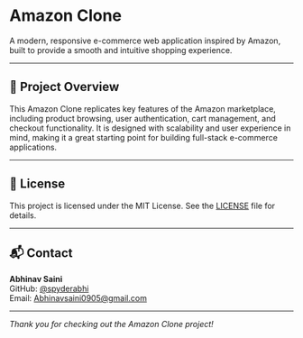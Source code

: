 # Amazon Clone

A modern, responsive e-commerce web application inspired by Amazon, built to provide a smooth and intuitive shopping experience.

---

## 🚀 Project Overview

This Amazon Clone replicates key features of the Amazon marketplace, including product browsing, user authentication, cart management, and checkout functionality. It is designed with scalability and user experience in mind, making it a great starting point for building full-stack e-commerce applications.

---


## 📄 License

This project is licensed under the MIT License. See the [LICENSE](LICENSE) file for details.

---

## 📬 Contact

**Abhinav Saini**  
GitHub: [@spyderabhi](https://github.com/spyderabhi)  
Email: Abhinavsaini0905@gmail.com

---

*Thank you for checking out the Amazon Clone project!*
```
